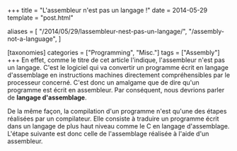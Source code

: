 +++
title = "L'assembleur n'est pas un langage !"
date = 2014-05-29
template = "post.html"

aliases = [
  "/2014/05/29/lassembleur-nest-pas-un-langage/",
  "/assembly-not-a-language",
]

[taxonomies]
categories = ["Programming", "Misc."]
tags = ["Assembly"]
+++
En effet, comme le titre de cet article l'indique, l'assembleur n'est pas un
langage. C'est le logiciel qui va convertir un programme écrit en langage
d'assemblage en instructions machines directement compréhensibles par le
processeur concerné. C'est donc un amalgame que de dire qu'un programme est
écrit en assembleur. Par conséquent, nous devrions parler de **langage
d'assemblage**.

De la même façon, la compilation d'un programme n'est qu'une des étapes
réalisées par un compilateur. Elle consiste à traduire un programme écrit dans
un langage de plus haut niveau comme le C en langage d'assemblage. L'étape
suivante est donc celle de l'assemblage réalisée à l'aide d'un assembleur.

